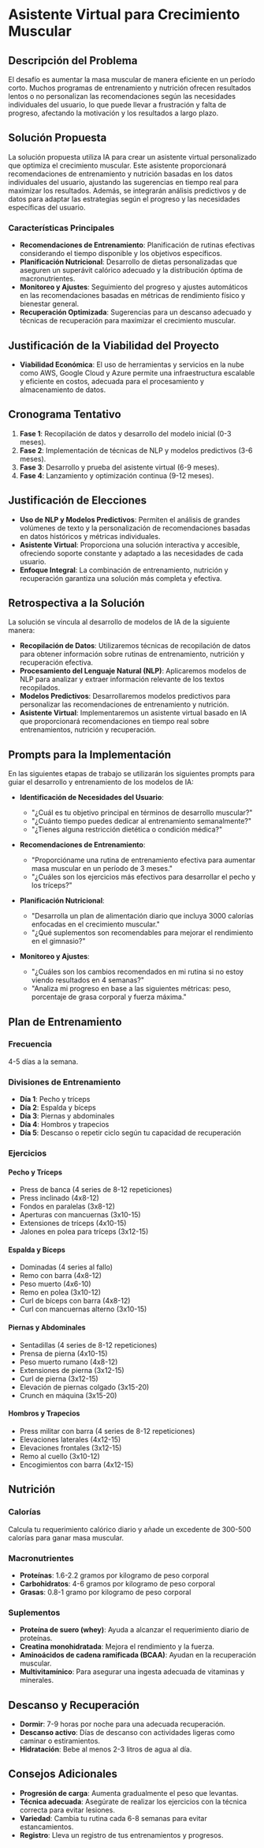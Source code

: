 # Asistente Virtual para Crecimiento Muscular

## Descripción del Problema

El desafío es aumentar la masa muscular de manera eficiente en un período corto. Muchos programas de entrenamiento y nutrición ofrecen resultados lentos o no personalizan las recomendaciones según las necesidades individuales del usuario, lo que puede llevar a frustración y falta de progreso, afectando la motivación y los resultados a largo plazo.

## Solución Propuesta

La solución propuesta utiliza IA para crear un asistente virtual personalizado que optimiza el crecimiento muscular. Este asistente proporcionará recomendaciones de entrenamiento y nutrición basadas en los datos individuales del usuario, ajustando las sugerencias en tiempo real para maximizar los resultados. Además, se integrarán análisis predictivos y de datos para adaptar las estrategias según el progreso y las necesidades específicas del usuario.

### Características Principales

- **Recomendaciones de Entrenamiento**: Planificación de rutinas efectivas considerando el tiempo disponible y los objetivos específicos.
- **Planificación Nutricional**: Desarrollo de dietas personalizadas que aseguren un superávit calórico adecuado y la distribución óptima de macronutrientes.
- **Monitoreo y Ajustes**: Seguimiento del progreso y ajustes automáticos en las recomendaciones basadas en métricas de rendimiento físico y bienestar general.
- **Recuperación Optimizada**: Sugerencias para un descanso adecuado y técnicas de recuperación para maximizar el crecimiento muscular.

## Justificación de la Viabilidad del Proyecto

- **Viabilidad Económica**: El uso de herramientas y servicios en la nube como AWS, Google Cloud y Azure permite una infraestructura escalable y eficiente en costos, adecuada para el procesamiento y almacenamiento de datos.

## Cronograma Tentativo

1. **Fase 1**: Recopilación de datos y desarrollo del modelo inicial (0-3 meses).
2. **Fase 2**: Implementación de técnicas de NLP y modelos predictivos (3-6 meses).
3. **Fase 3**: Desarrollo y prueba del asistente virtual (6-9 meses).
4. **Fase 4**: Lanzamiento y optimización continua (9-12 meses).

## Justificación de Elecciones

- **Uso de NLP y Modelos Predictivos**: Permiten el análisis de grandes volúmenes de texto y la personalización de recomendaciones basadas en datos históricos y métricas individuales.
- **Asistente Virtual**: Proporciona una solución interactiva y accesible, ofreciendo soporte constante y adaptado a las necesidades de cada usuario.
- **Enfoque Integral**: La combinación de entrenamiento, nutrición y recuperación garantiza una solución más completa y efectiva.

## Retrospectiva a la Solución

La solución se vincula al desarrollo de modelos de IA de la siguiente manera:

- **Recopilación de Datos**: Utilizaremos técnicas de recopilación de datos para obtener información sobre rutinas de entrenamiento, nutrición y recuperación efectiva.
- **Procesamiento del Lenguaje Natural (NLP)**: Aplicaremos modelos de NLP para analizar y extraer información relevante de los textos recopilados.
- **Modelos Predictivos**: Desarrollaremos modelos predictivos para personalizar las recomendaciones de entrenamiento y nutrición.
- **Asistente Virtual**: Implementaremos un asistente virtual basado en IA que proporcionará recomendaciones en tiempo real sobre entrenamientos, nutrición y recuperación.

## Prompts para la Implementación

En las siguientes etapas de trabajo se utilizarán los siguientes prompts para guiar el desarrollo y entrenamiento de los modelos de IA:

- **Identificación de Necesidades del Usuario**:
  - "¿Cuál es tu objetivo principal en términos de desarrollo muscular?"
  - "¿Cuánto tiempo puedes dedicar al entrenamiento semanalmente?"
  - "¿Tienes alguna restricción dietética o condición médica?"

- **Recomendaciones de Entrenamiento**:
  - "Proporcióname una rutina de entrenamiento efectiva para aumentar masa muscular en un período de 3 meses."
  - "¿Cuáles son los ejercicios más efectivos para desarrollar el pecho y los tríceps?"

- **Planificación Nutricional**:
  - "Desarrolla un plan de alimentación diario que incluya 3000 calorías enfocadas en el crecimiento muscular."
  - "¿Qué suplementos son recomendables para mejorar el rendimiento en el gimnasio?"

- **Monitoreo y Ajustes**:
  - "¿Cuáles son los cambios recomendados en mi rutina si no estoy viendo resultados en 4 semanas?"
  - "Analiza mi progreso en base a las siguientes métricas: peso, porcentaje de grasa corporal y fuerza máxima."

## Plan de Entrenamiento

### Frecuencia

4-5 días a la semana.

### Divisiones de Entrenamiento

- **Día 1**: Pecho y tríceps
- **Día 2**: Espalda y bíceps
- **Día 3**: Piernas y abdominales
- **Día 4**: Hombros y trapecios
- **Día 5**: Descanso o repetir ciclo según tu capacidad de recuperación

### Ejercicios

#### Pecho y Tríceps

- Press de banca (4 series de 8-12 repeticiones)
- Press inclinado (4x8-12)
- Fondos en paralelas (3x8-12)
- Aperturas con mancuernas (3x10-15)
- Extensiones de tríceps (4x10-15)
- Jalones en polea para tríceps (3x12-15)

#### Espalda y Bíceps

- Dominadas (4 series al fallo)
- Remo con barra (4x8-12)
- Peso muerto (4x6-10)
- Remo en polea (3x10-12)
- Curl de bíceps con barra (4x8-12)
- Curl con mancuernas alterno (3x10-15)

#### Piernas y Abdominales

- Sentadillas (4 series de 8-12 repeticiones)
- Prensa de pierna (4x10-15)
- Peso muerto rumano (4x8-12)
- Extensiones de pierna (3x12-15)
- Curl de pierna (3x12-15)
- Elevación de piernas colgado (3x15-20)
- Crunch en máquina (3x15-20)

#### Hombros y Trapecios

- Press militar con barra (4 series de 8-12 repeticiones)
- Elevaciones laterales (4x12-15)
- Elevaciones frontales (3x12-15)
- Remo al cuello (3x10-12)
- Encogimientos con barra (4x12-15)

## Nutrición

### Calorías

Calcula tu requerimiento calórico diario y añade un excedente de 300-500 calorías para ganar masa muscular.

### Macronutrientes

- **Proteínas**: 1.6-2.2 gramos por kilogramo de peso corporal
- **Carbohidratos**: 4-6 gramos por kilogramo de peso corporal
- **Grasas**: 0.8-1 gramo por kilogramo de peso corporal

### Suplementos

- **Proteína de suero (whey)**: Ayuda a alcanzar el requerimiento diario de proteínas.
- **Creatina monohidratada**: Mejora el rendimiento y la fuerza.
- **Aminoácidos de cadena ramificada (BCAA)**: Ayudan en la recuperación muscular.
- **Multivitamínico**: Para asegurar una ingesta adecuada de vitaminas y minerales.

## Descanso y Recuperación

- **Dormir**: 7-9 horas por noche para una adecuada recuperación.
- **Descanso activo**: Días de descanso con actividades ligeras como caminar o estiramientos.
- **Hidratación**: Bebe al menos 2-3 litros de agua al día.

## Consejos Adicionales

- **Progresión de carga**: Aumenta gradualmente el peso que levantas.
- **Técnica adecuada**: Asegúrate de realizar los ejercicios con la técnica correcta para evitar lesiones.
- **Variedad**: Cambia tu rutina cada 6-8 semanas para evitar estancamientos.
- **Registro**: Lleva un registro de tus entrenamientos y progresos.
